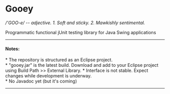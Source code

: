 Gooey
=====
<i>/'GOO-e/ -- adjective. 1. Soft and sticky. 2. Mawkishly sentimental.</i><br/>

<p>Programmatic functional jUnit testing library for Java Swing applications</p>

<hr>
<h4>Notes:</h4>
* The repository is structured as an Eclipse project.<br/>
* "gooey.jar" is the latest build. Download and add to your Eclipse project using Build Path >> External Library.
* Interface is not stable. Expect changes while development is underway.<br/>
* No Javadoc yet (but it's coming)
<hr>
